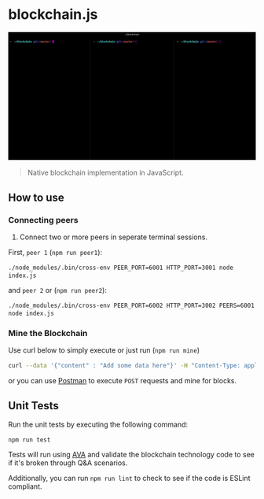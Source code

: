 # blockchain.js

![Demo](blockchain.gif)

> Native blockchain implementation in JavaScript.

## How to use

### Connecting peers

1. Connect two or more peers in seperate terminal sessions.

First, `peer 1` (`npm run peer1`):

```
./node_modules/.bin/cross-env PEER_PORT=6001 HTTP_PORT=3001 node index.js
```

and `peer 2` or (`npm run peer2`):

```
./node_modules/.bin/cross-env PEER_PORT=6002 HTTP_PORT=3002 PEERS=6001 node index.js
```


### Mine the Blockchain

Use curl below to simply execute or just run (`npm run mine`)

```bash
curl --data '{"content" : "Add some data here"}' -H "Content-Type: application/json" http://localhost:3001/mine
```

or you can use [Postman](https://www.getpostman.com/) to execute `POST` requests and mine for blocks.

## Unit Tests

Run the unit tests by executing the following command:

```
npm run test
```

Tests will run using [AVA](https://github.com/avajs) and validate the blockchain technology code to see if it's broken through Q&A scenarios.

Additionally, you can run `npm run lint` to check to see if the code is ESLint compliant.